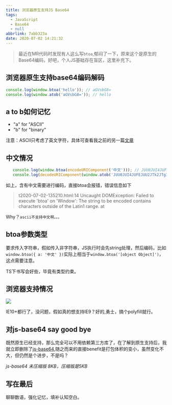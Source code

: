 ```yaml
---
title: 浏览器原生支持JS Base64
tags:
  - JavaScript
  - Base64
  - null
abbrlink: 7abb323a
date: 2020-07-02 14:21:32
---
```

> 最近在MR代码时发现有人这么写`btoa`,郁闷了一下，原来这个是原生的Base64编码，好吧，个人JS基础存在盲区，这里补充下。

## 浏览器原生支持base64编码解码


```js
console.log(window.btoa('hello')); // aGVsbG8=
console.log(window.atob('aGVsbG8=')); // hello
```

## a to b如何记忆

- "a" for "ASCII"
-  "b" for "binary"

注意：ASCII只考虑了英文字符，具体可查看我之前的另一篇[文章](https://1991421.cn/2020/05/09/4d28b2a7/)

## 中文情况

```js
   console.log(window.btoa(encodeURIComponent('中文'))); // JUU0JUI4JUFEJUU2JTk2JTg3
   console.log(decodeURIComponent(window.atob('JUU0JUI4JUFEJUU2JTk2JTg3'))); // 中文
```
 如上，含有中文需要进行编码，直接btoa会报错，错误信息如下

> t2020-07-02-135210.html:14 Uncaught DOMException: Failed to execute 'btoa' on 'Window': The string to be encoded contains characters outside of the Latin1 range.
    at

Why？`ascii不支持中文啊。。。`

## btoa参数类型

要求传入字符串，假如传入非字符串，JS执行时会先string处理，然后编码，比如`window.btoa({ a: '中文' })`实际上相当于`window.btoa('[object Object]')`，这点需要注意。

TS下书写会好些，毕竟有类型约束。

## 浏览器支持情况

![](https://static.1991421.cn/2020/2020-07-02-144126.jpeg)

IE10+都行了，没问题，假如真的想支持IE9？好的,勇士，搞个polyfill就行。

## 对js-base64 say good bye 
既然原生已经支持，那么完全可以不用依赖第三方库了，在了解到原生支持后，我就立即删除了[js-base64](https://github.com/dankogai/js-base64),随之而来的直接benefit是打包体积的变小，虽然变化不大，但仍然是个进步，不是吗？

*js-base64 未压缩版 8KB，压缩版是5KB*

## 写在最后
聊聊数语，强化记忆，填补认知空白。
